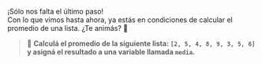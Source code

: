 ¡Sólo nos falta el último paso!<br>
Con lo que vimos hasta ahora, ya estás en condiciones de calcular el promedio de una lista. ¿Te animás? :muscle:<br>

> :memo: **Calculá el promedio de la siguiente lista: `[2, 5, 4, 8, 9, 3, 5, 6]` y asigná el resultado a una variable llamada `media`.**